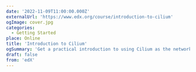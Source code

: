 ```yaml
---
date: '2022-11-09T11:00:00.000Z'
externalUrl: 'https://www.edx.org/course/introduction-to-cilium'
ogImage: cover.jpg
categories:
  - Getting Started
place: Online
title: 'Introduction to Cilium'
ogSummary: 'Get a practical introduction to using Cilium as the networking plug-in for Kubernetes, including installation, observability with Hubble, securing network connections, and multi-cluster support - all based on eBPF for scalability, performance, and security.'
draft: false
from: 'edX'
---
```

